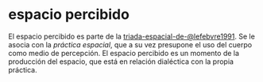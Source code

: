 # espacio percibido

El espacio percibido es parte de la [triada-espacial-de-@lefebvre1991](triada-espacial-de-@lefebvre1991.md). Se le asocia con la *práctica espacial*, que a su vez presupone el uso del cuerpo como medio de percepción. El espacio percibido es un momento de la producción del espacio, que está en relación dialéctica con la propia práctica.
